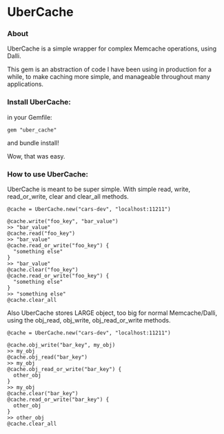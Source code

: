 # UberCache

### About

UberCache is a simple wrapper for complex Memcache operations, using Dalli.

This gem is an abstraction of code I have been using in production for a while, to make caching more simple, and manageable throughout many applications.

### Install UberCache:

in your Gemfile:

    gem "uber_cache"

and bundle install!

Wow, that was easy.

### How to use UberCache:

UberCache is meant to be super simple.  With simple read, write, read_or_write, clear and clear_all methods.

    @cache = UberCache.new("cars-dev", "localhost:11211")
    
    @cache.write("foo_key", "bar_value")
    >> "bar_value"
    @cache.read("foo_key")
    >> "bar_value"
    @cache.read_or_write("foo_key") {
      "something else"
    }
    >> "bar_value"
    @cache.clear("foo_key")
    @cache.read_or_write("foo_key") {
      "something else"
    }
    >> "something else"
    @cache.clear_all

Also UberCache stores LARGE object, too big for normal Memcache/Dalli, using the obj_read, obj_write, obj_read_or_write methods.

    @cache = UberCache.new("cars-dev", "localhost:11211")
    
    @cache.obj_write("bar_key", my_obj)
    >> my_obj
    @cache.obj_read("bar_key")
    >> my_obj
    @cache.obj_read_or_write("bar_key") {
      other_obj
    }
    >> my_obj
    @cache.clear("bar_key")
    @cache.read_or_write("bar_key") {
      other_obj
    }
    >> other_obj
    @cache.clear_all
